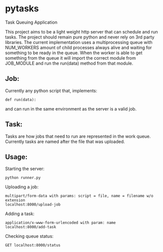 # pytasks
Task Queuing Application

This project aims to be a light weight http server that can schedule and run tasks. The project should remain pure python and never rely on 3rd party libraries. The current implementation uses a multiprocessing queue with NUM_WORKERS amount of child processes always alive and waiting for something to be ready in the queue. When the worker is able to get something from the queue it will import the correct module from JOB_MODULE and run the run(data) method from that module.

## Job: 
Currently any python script that, implements: 
    
    def run(data):
and can run in the same environment as the server is a valid job.

## Task:
Tasks are how jobs that need to run are represented in the work queue. Currently tasks are named after the file that was uploaded.

## Usage:
Starting the server:

    python runner.py

Uploading a job:
    
    multipart/form-data with params: script = file, name = filename w/o extension
    localhost:8000/upload-job
  
Adding a task:
    
    application/x-www-form-urlencoded with param: name
    localhost:8000/add-task
  
Checking queue status:
    
    GET localhost:8000/status
